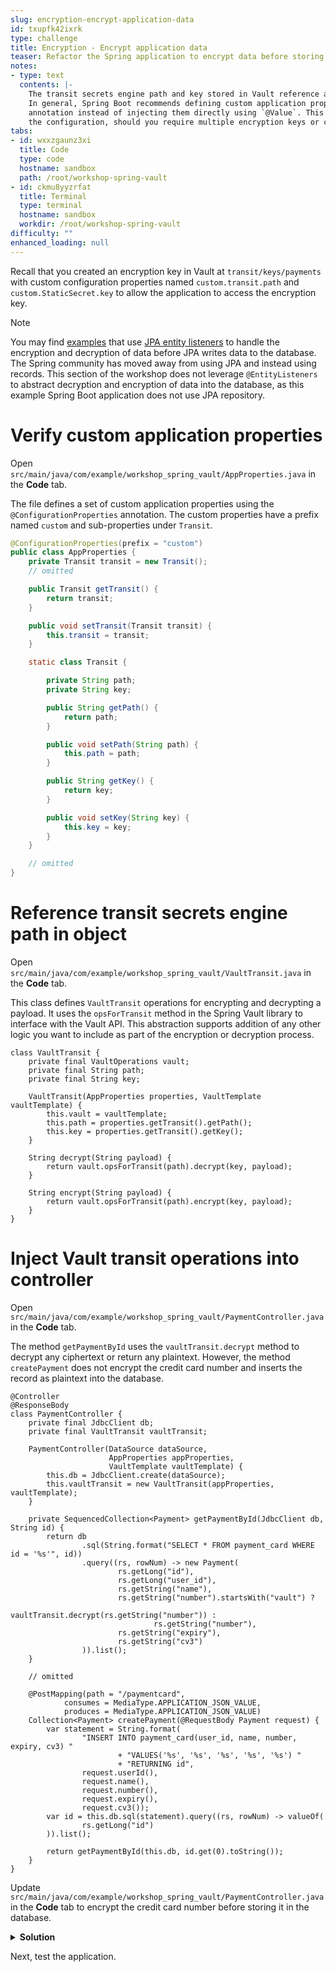 ```yaml
---
slug: encryption-encrypt-application-data
id: txupfk42ixrk
type: challenge
title: Encryption - Encrypt application data
teaser: Refactor the Spring application to encrypt data before storing it in a database.
notes:
- type: text
  contents: |-
    The transit secrets engine path and key stored in Vault reference a custom application property `custom.transit`.
    In general, Spring Boot recommends defining custom application properties using the `@ConfigurationProperties`
    annotation instead of injecting them directly using `@Value`. This provides flexibility in updating
    the configuration, should you require multiple encryption keys or configuration properties.
tabs:
- id: wxxzgaunz3xi
  title: Code
  type: code
  hostname: sandbox
  path: /root/workshop-spring-vault
- id: ckmu8yyzrfat
  title: Terminal
  type: terminal
  hostname: sandbox
  workdir: /root/workshop-spring-vault
difficulty: ""
enhanced_loading: null
---
```



Recall that you created an encryption key in Vault at `transit/keys/payments`
with custom configuration properties named `custom.transit.path`
and `custom.StaticSecret.key` to allow the application to access
the encryption key.

> [!NOTE]
> You may find [examples](https://github.com/nicholasjackson/workshop-spring-vault/blob/main/src/main/java/com/example/springvault/entity/PaymentCard.java#L14)
> that use [JPA entity listeners](https://www.baeldung.com/jpa-entity-lifecycle-events)
> to handle the encryption and decryption of data before JPA writes data to the database.
> The Spring community has moved away from using JPA and instead using records. This section of the workshop
> does not leverage `@EntityListeners` to abstract decryption and encryption of data into the database,
> as this example Spring Boot application does not use JPA repository.

Verify custom application properties
===

Open `src/main/java/com/example/workshop_spring_vault/AppProperties.java` in the **Code** tab.

The file defines a set of custom application properties using the `@ConfigurationProperties` annotation.
The custom properties have a prefix named `custom` and sub-properties under `Transit`.

```java
@ConfigurationProperties(prefix = "custom")
public class AppProperties {
    private Transit transit = new Transit();
    // omitted

    public Transit getTransit() {
        return transit;
    }

    public void setTransit(Transit transit) {
        this.transit = transit;
    }

    static class Transit {

        private String path;
        private String key;

        public String getPath() {
            return path;
        }

        public void setPath(String path) {
            this.path = path;
        }

        public String getKey() {
            return key;
        }

        public void setKey(String key) {
            this.key = key;
        }
    }

    // omitted
}
```

Reference transit secrets engine path in object
===

Open `src/main/java/com/example/workshop_spring_vault/VaultTransit.java` in the **Code** tab.

This class defines `VaultTransit` operations for encrypting and decrypting a payload. It uses the
`opsForTransit` method in the Spring Vault library to interface with the Vault API. This abstraction
supports addition of any other logic you want to include as part of the encryption or decryption process.

```java,nocopy
class VaultTransit {
    private final VaultOperations vault;
    private final String path;
    private final String key;

    VaultTransit(AppProperties properties, VaultTemplate vaultTemplate) {
        this.vault = vaultTemplate;
        this.path = properties.getTransit().getPath();
        this.key = properties.getTransit().getKey();
    }

    String decrypt(String payload) {
        return vault.opsForTransit(path).decrypt(key, payload);
    }

    String encrypt(String payload) {
        return vault.opsForTransit(path).encrypt(key, payload);
    }
}
```

Inject Vault transit operations into controller
===

Open `src/main/java/com/example/workshop_spring_vault/PaymentController.java` in the **Code** tab.

The method `getPaymentById` uses the `vaultTransit.decrypt` method to decrypt any ciphertext or
return any plaintext. However, the method `createPayment` does not encrypt the credit card number
and inserts the record as plaintext into the database.

```java,nocopy
@Controller
@ResponseBody
class PaymentController {
    private final JdbcClient db;
    private final VaultTransit vaultTransit;

    PaymentController(DataSource dataSource,
                      AppProperties appProperties,
                      VaultTemplate vaultTemplate) {
        this.db = JdbcClient.create(dataSource);
        this.vaultTransit = new VaultTransit(appProperties, vaultTemplate);
    }

    private SequencedCollection<Payment> getPaymentById(JdbcClient db, String id) {
        return db
                .sql(String.format("SELECT * FROM payment_card WHERE id = '%s'", id))
                .query((rs, rowNum) -> new Payment(
                        rs.getLong("id"),
                        rs.getLong("user_id"),
                        rs.getString("name"),
                        rs.getString("number").startsWith("vault") ?
                                vaultTransit.decrypt(rs.getString("number")) :
                                rs.getString("number"),
                        rs.getString("expiry"),
                        rs.getString("cv3")
                )).list();
    }

    // omitted

    @PostMapping(path = "/paymentcard",
            consumes = MediaType.APPLICATION_JSON_VALUE,
            produces = MediaType.APPLICATION_JSON_VALUE)
    Collection<Payment> createPayment(@RequestBody Payment request) {
        var statement = String.format(
                "INSERT INTO payment_card(user_id, name, number, expiry, cv3) "
                        + "VALUES('%s', '%s', '%s', '%s', '%s') "
                        + "RETURNING id",
                request.userId(),
                request.name(),
                request.number(),
                request.expiry(),
                request.cv3());
        var id = this.db.sql(statement).query((rs, rowNum) -> valueOf(
                rs.getLong("id")
        )).list();

        return getPaymentById(this.db, id.get(0).toString());
    }
}
```

Update `src/main/java/com/example/workshop_spring_vault/PaymentController.java` in the **Code** tab
to encrypt the credit card number before storing it in the database.

<details>
<summary><b>Solution</b></summary>
Add the <code>vaultTransit.encrypt</code> method to the <code>createPayment</code> method.

```java
    @PostMapping(path = "/paymentcard",
            consumes = MediaType.APPLICATION_JSON_VALUE,
            produces = MediaType.APPLICATION_JSON_VALUE)
    Collection<Payment> createPayment(@RequestBody Payment request) {
        var statement = String.format(
                "INSERT INTO payment_card(user_id, name, number, expiry, cv3) "
                        + "VALUES('%s', '%s', '%s', '%s', '%s') "
                        + "RETURNING id",
                request.userId(),
                request.name(),
                vaultTransit.encrypt(request.number()),
                request.expiry(),
                request.cv3());
        var id = this.db.sql(statement).query((rs, rowNum) -> valueOf(
                rs.getLong("id")
        )).list();

        return getPaymentById(this.db, id.get(0).toString());
    }
```
</details>

Next, test the application.